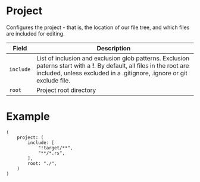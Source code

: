 # Project

Configures the project - that is, the location of our file tree, and which
files are included for editing.

<table>
<thead>
    <th>Field</th>
    <th>Description</th>
</thead>
<tr>
    <td><code>include</code></td>
    <td>List of inclusion and exclusion glob patterns. Exclusion paterns start
    with a <b>!</b>. By default, all files in the root are included, unless
    excluded in a .gitignore, .ignore or git exclude file.</td>
</tr>
<tr>
    <td><code>root</code></td>
    <td>Project root directory</td>
</tr>
</table>

# Example

```ron
(
    project: (
        include: [
            "!target/**",
            "**/*.rs",
        ],
        root: "./",
    )
)
```
